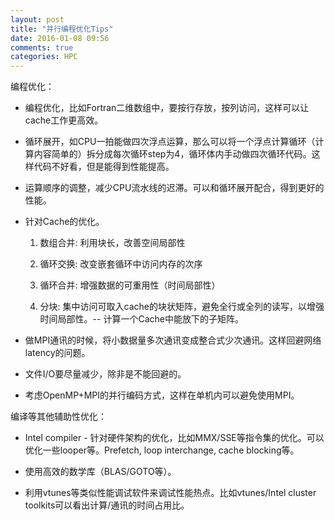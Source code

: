 ```yaml
---
layout: post
title: "并行编程优化Tips"
date: 2016-01-08 09:56
comments: true
categories: HPC
---
```


编程优化：

- 编程优化，比如Fortran二维数组中，要按行存放，按列访问，这样可以让cache工作更高效。

- 循环展开，如CPU一拍能做四次浮点运算，那么可以将一个浮点计算循环（计算内容简单的）拆分成每次循环step为4，循环体内手动做四次循环代码。这样代码不好看，但是能得到性能提高。

<!-- more -->

- 运算顺序的调整，减少CPU流水线的迟滞。可以和循环展开配合，得到更好的性能。

- 针对Cache的优化。
  1. 数组合并: 利用块长，改善空间局部性

  2. 循环交换: 改变嵌套循环中访问内存的次序

  3. 循环合并: 增强数据的可重用性（时间局部性）

  4. 分块: 集中访问可取入cache的块状矩阵，避免全行或全列的读写，以增强时间局部性。-- 计算一个Cache中能放下的子矩阵。

- 做MPI通讯的时候，将小数据量多次通讯变成整合式少次通讯。这样回避网络latency的问题。

- 文件I/O要尽量减少，除非是不能回避的。 

- 考虑OpenMP+MPI的并行编码方式，这样在单机内可以避免使用MPI。

编译等其他辅助性优化：

- Intel compiler - 针对硬件架构的优化，比如MMX/SSE等指令集的优化。可以优化一些looper等。Prefetch, loop interchange, cache blocking等。

- 使用高效的数学库（BLAS/GOTO等）。

- 利用vtunes等类似性能调试软件来调试性能热点。比如vtunes/Intel cluster toolkits可以看出计算/通讯的时间占用比。
